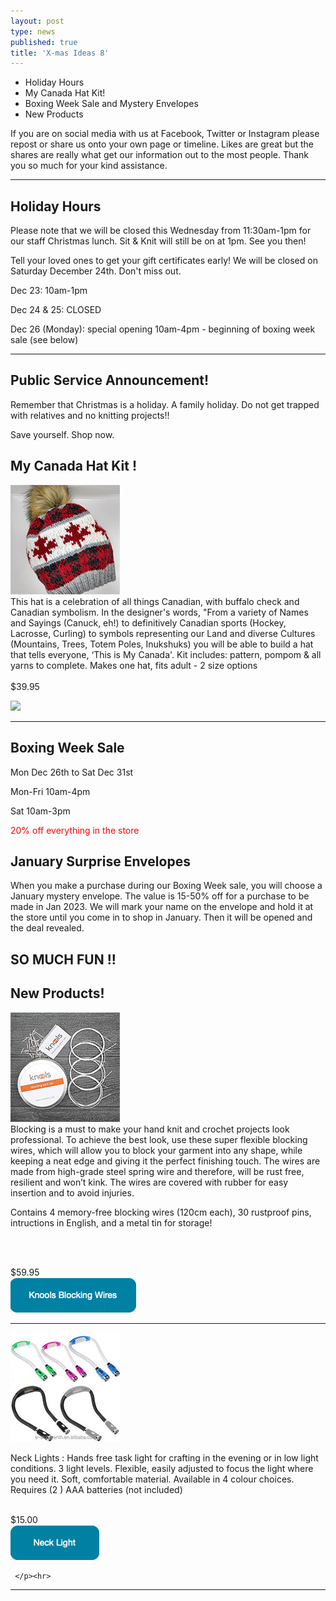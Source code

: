 ```yaml
---
layout: post
type: news
published: true
title: 'X-mas Ideas 8'
---
```


- Holiday Hours
- My Canada Hat Kit!
- Boxing Week Sale and Mystery Envelopes
- New Products

If you are on social media with us at Facebook, Twitter or Instagram please repost or share us onto your own page or timeline. Likes are great but the shares are really what get our information out to the most people. Thank you so much for your kind assistance.
<hr />

<h2> Holiday Hours</h2>
<p>Please note that we will be closed this Wednesday from 11:30am-1pm for our staff Christmas lunch. Sit & Knit will still be on at 1pm. See you then!</p>

<p>Tell your loved ones to get your gift certificates early! We will be closed on Saturday December 24th. Don't miss out.</p>

<p>Dec 23: 10am-1pm<br />

Dec 24 & 25: CLOSED<br />

Dec 26 (Monday): special opening 10am-4pm - beginning of boxing week sale (see below)</p>
<hr />

<h2>Public Service Announcement!</h2>

<p>Remember that Christmas is a holiday. A family holiday. Do not get trapped with relatives and no knitting projects!!<br />

Save yourself. Shop now.</p>

<h2>My Canada Hat Kit !</h2>
<p><a href="https://www.woolandsilkcoshop.com/products/my-canada-hat-kit"><img src="/img/canadahat.jpg"></a><br />
This hat is a celebration of all things Canadian, with buffalo check and Canadian symbolism. In the designer's words, "From a variety of Names and Sayings (Canuck, eh!) to definitively Canadian sports (Hockey, Lacrosse, Curling) to symbols representing our Land and diverse Cultures (Mountains, Trees, Totem Poles, Inukshuks) you will be able to build a hat that tells everyone, ‘This is My Canada'. Kit includes: pattern, pompom & all yarns to complete. Makes one hat, fits adult - 2 size options
<br /><br />
$39.95<br />
	
<a href="https://www.woolandsilkcoshop.com/products/my-canada-hat-kit"><img src="/img/canadahat_btn.jpg"></a><br />
	 </p>
	 <hr />

<h2>Boxing Week Sale</h2>
Mon Dec 26th to Sat Dec 31st<br />

Mon-Fri 10am-4pm<br />

Sat 10am-3pm<br />

<font color="red">20% off everything in the store</font><br />

<h2>January Surprise Envelopes</h2>
When you make a purchase during our Boxing Week sale, you will choose a January mystery envelope. The value is 15-50% off for a purchase to be made in Jan 2023. We will mark your name on the envelope and hold it at the store until you come in to shop in January. Then it will be opened and the deal revealed.
</p>
<h2>SO MUCH FUN !!</h2>


<h2>New Products!</h2>

<p><a href="https://www.woolandsilkcoshop.com/products/knools-blocking-wire-set"><img src="/img/knools.jpg"></a><br />
Blocking is a must to make your hand knit and crochet projects look professional. To achieve the best look, use these super flexible blocking wires, which will allow you to block your garment into any shape, while keeping a neat edge and giving it the perfect finishing touch. The wires are made from high-grade steel spring wire and therefore, will be rust free, resilient and won’t kink. The wires are covered with rubber for easy insertion and to avoid injuries.

Contains 4 memory-free blocking wires (120cm each), 30 rustproof pins, intructions in English, and a metal tin for storage!

<br /><br />

$59.95<br />
<a href="https://www.woolandsilkcoshop.com/products/knools-blocking-wire-set"><img src="/img/knools_btn.png"></a><br />
	 </p><hr />

<a href="https://www.woolandsilkcoshop.com/products/etched-wood-stitch-markers"><img src="/img/necklight.jpg"></a><br />
<p>Neck Lights : Hands free task light for crafting in the evening or in low light conditions. 3 light levels. Flexible, easily adjusted to focus the light where you need it. Soft, comfortable material. Available in 4 colour choices. Requires (2 ) AAA batteries (not included)
<br /><br />

$15.00<br />
<a href="https://www.woolandsilkcoshop.com/products/etched-wood-stitch-markers"><img src="/img/necklight_btn.png"></a><br />

	 </p><hr>


<hr />
